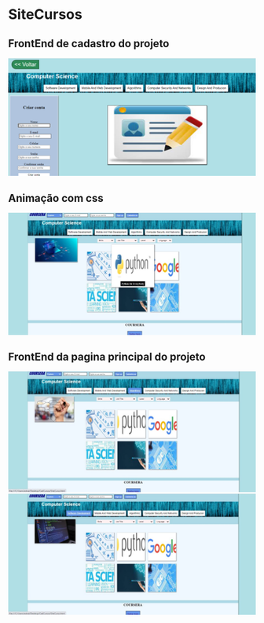 # SiteCursos
## FrontEnd de cadastro do projeto
![](https://github.com/ednaldojunior276/SiteCursos/blob/master/Capturar.PNG)

## Animação com css
![](https://github.com/ednaldojunior276/SiteCursos/blob/master/WhatsApp%20Image%202021-06-19%20at%2010.52.39%20AM.jpeg)

## FrontEnd da pagina principal do projeto
![](https://github.com/ednaldojunior276/SiteCursos/blob/master/WhatsApp%20Image%202021-06-19%20at%2010.53.03%20AM.jpeg)
![](https://github.com/ednaldojunior276/SiteCursos/blob/master/WhatsApp%20Image%202021-06-19%20at%2010.53.22%20AM.jpeg)
